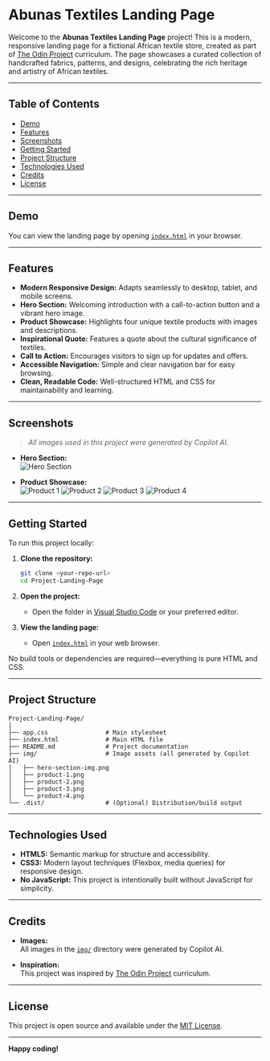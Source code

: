 # Abunas Textiles Landing Page

Welcome to the **Abunas Textiles Landing Page** project! This is a modern, responsive landing page for a fictional African textile store, created as part of [The Odin Project](https://www.theodinproject.com/) curriculum. The page showcases a curated collection of handcrafted fabrics, patterns, and designs, celebrating the rich heritage and artistry of African textiles.

---

## Table of Contents

- [Demo](#demo)
- [Features](#features)
- [Screenshots](#screenshots)
- [Getting Started](#getting-started)
- [Project Structure](#project-structure)
- [Technologies Used](#technologies-used)
- [Credits](#credits)
- [License](#license)

---

## Demo

You can view the landing page by opening [`index.html`](index.html) in your browser.

---

## Features

- **Modern Responsive Design:** Adapts seamlessly to desktop, tablet, and mobile screens.
- **Hero Section:** Welcoming introduction with a call-to-action button and a vibrant hero image.
- **Product Showcase:** Highlights four unique textile products with images and descriptions.
- **Inspirational Quote:** Features a quote about the cultural significance of textiles.
- **Call to Action:** Encourages visitors to sign up for updates and offers.
- **Accessible Navigation:** Simple and clear navigation bar for easy browsing.
- **Clean, Readable Code:** Well-structured HTML and CSS for maintainability and learning.

---

## Screenshots

> _All images used in this project were generated by Copilot AI._

- **Hero Section:**  
  ![Hero Section](img/hero-section-img.png)

- **Product Showcase:**  
  ![Product 1](img/product-1.png)
  ![Product 2](img/product-2.png)
  ![Product 3](img/product-3.png)
  ![Product 4](img/product-4.png)

---

## Getting Started

To run this project locally:

1. **Clone the repository:**
   ```sh
   git clone <your-repo-url>
   cd Project-Landing-Page
   ```

2. **Open the project:**
   - Open the folder in [Visual Studio Code](https://code.visualstudio.com/) or your preferred editor.

3. **View the landing page:**
   - Open [`index.html`](index.html) in your web browser.

No build tools or dependencies are required—everything is pure HTML and CSS.

---

## Project Structure

```
Project-Landing-Page/
│
├── app.css                # Main stylesheet
├── index.html             # Main HTML file
├── README.md              # Project documentation
├── img/                   # Image assets (all generated by Copilot AI)
│   ├── hero-section-img.png
│   ├── product-1.png
│   ├── product-2.png
│   ├── product-3.png
│   └── product-4.png
└── .dist/                 # (Optional) Distribution/build output
```

---

## Technologies Used

- **HTML5:** Semantic markup for structure and accessibility.
- **CSS3:** Modern layout techniques (Flexbox, media queries) for responsive design.
- **No JavaScript:** This project is intentionally built without JavaScript for simplicity.

---

## Credits

- **Images:**  
  All images in the [`img/`](img/) directory were generated by Copilot AI.

- **Inspiration:**  
  This project was inspired by [The Odin Project](https://www.theodinproject.com/) curriculum.

---

## License

This project is open source and available under the [MIT License](LICENSE).

---

**Happy coding!**
